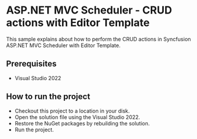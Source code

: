 # ASP.NET MVC Scheduler - CRUD actions with Editor Template

This sample explains about how to perform the CRUD actions in Syncfusion ASP.NET MVC Scheduler with Editor Template.

## Prerequisites

* Visual Studio 2022

## How to run the project

* Checkout this project to a location in your disk.
* Open the solution file using the Visual Studio 2022.
* Restore the NuGet packages by rebuilding the solution.
* Run the project.